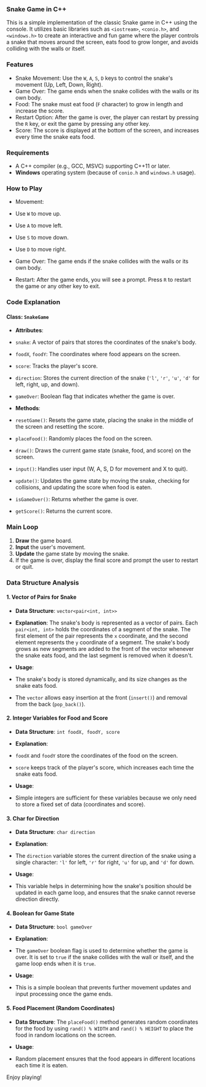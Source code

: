 ### Snake Game in C++

This is a simple implementation of the classic Snake game in C++ using the console. It utilizes basic libraries such as `<iostream>`, `<conio.h>`, and `<windows.h>` to create an interactive and fun game where the player controls a snake that moves around the screen, eats food to grow longer, and avoids colliding with the walls or itself.

### Features
- Snake Movement: Use the `W`, `A`, `S`, `D` keys to control the snake's movement (Up, Left, Down, Right).
- Game Over: The game ends when the snake collides with the walls or its own body.
- Food: The snake must eat food (`F` character) to grow in length and increase the score.
- Restart Option: After the game is over, the player can restart by pressing the `R` key, or exit the game by pressing any other key.
- Score: The score is displayed at the bottom of the screen, and increases every time the snake eats food.

### Requirements
- A C++ compiler (e.g., GCC, MSVC) supporting C++11 or later.
- **Windows** operating system (because of `conio.h` and `windows.h` usage).

### How to Play
- Movement: 
- Use `W` to move up.
- Use `A` to move left.
- Use `S` to move down.
- Use `D` to move right.

- Game Over: The game ends if the snake collides with the walls or its own body.

- Restart: After the game ends, you will see a prompt. Press `R` to restart the game or any other key to exit.

### Code Explanation

#### Class: `SnakeGame`
- **Attributes**:
- `snake`: A vector of pairs that stores the coordinates of the snake's body.
- `foodX`, `foodY`: The coordinates where food appears on the screen.
- `score`: Tracks the player's score.
- `direction`: Stores the current direction of the snake (`'l'`, `'r'`, `'u'`, `'d'` for left, right, up, and down).
- `gameOver`: Boolean flag that indicates whether the game is over.

- **Methods**:
- `resetGame()`: Resets the game state, placing the snake in the middle of the screen and resetting the score.
- `placeFood()`: Randomly places the food on the screen.
- `draw()`: Draws the current game state (snake, food, and score) on the screen.
- `input()`: Handles user input (W, A, S, D for movement and X to quit).
- `update()`: Updates the game state by moving the snake, checking for collisions, and updating the score when food is eaten.
- `isGameOver()`: Returns whether the game is over.
- `getScore()`: Returns the current score.

### Main Loop
1. **Draw** the game board.
2. **Input** the user's movement.
3. **Update** the game state by moving the snake.
4. If the game is over, display the final score and prompt the user to restart or quit.

### Data Structure Analysis

#### 1. Vector of Pairs for Snake
- **Data Structure**: `vector<pair<int, int>>`
- **Explanation**: 
The snake's body is represented as a vector of pairs. Each `pair<int, int>` holds the coordinates of a segment of the snake. The first element of the pair represents the `x` coordinate, and the second element represents the `y` coordinate of a segment.
The snake's body grows as new segments are added to the front of the vector whenever the snake eats food, and the last segment is removed when it doesn't.

- **Usage**: 
- The snake's body is stored dynamically, and its size changes as the snake eats food.
- The `vector` allows easy insertion at the front (`insert()`) and removal from the back (`pop_back()`).

#### 2. Integer Variables for Food and Score
- **Data Structure**: `int foodX, foodY, score`
- **Explanation**:
- `foodX` and `foodY` store the coordinates of the food on the screen.
- `score` keeps track of the player's score, which increases each time the snake eats food.

- **Usage**: 
- Simple integers are sufficient for these variables because we only need to store a fixed set of data (coordinates and score).

#### 3. Char for Direction
- **Data Structure**: `char direction`
- **Explanation**:
- The `direction` variable stores the current direction of the snake using a single character: `'l'` for left, `'r'` for right, `'u'` for up, and `'d'` for down.

- **Usage**: 
- This variable helps in determining how the snake's position should be updated in each game loop, and ensures that the snake cannot reverse direction directly.

#### 4. Boolean for Game State
- **Data Structure**: `bool gameOver`
- **Explanation**: 
- The `gameOver` boolean flag is used to determine whether the game is over. It is set to `true` if the snake collides with the wall or itself, and the game loop ends when it is `true`.

- **Usage**:
- This is a simple boolean that prevents further movement updates and input processing once the game ends.

#### 5. Food Placement (Random Coordinates)
- **Data Structure**: The `placeFood()` method generates random coordinates for the food by using `rand() % WIDTH` and `rand() % HEIGHT` to place the food in random locations on the screen.

- **Usage**:
- Random placement ensures that the food appears in different locations each time it is eaten.

Enjoy playing!

